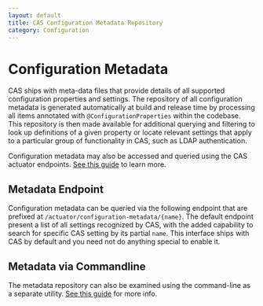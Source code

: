 ```yaml
---
layout: default
title: CAS Configuration Metadata Repository
category: Configuration
---
```


# Configuration Metadata

CAS ships with meta-data files that provide details of all supported configuration properties and settings. The repository of all configuration metadata
is generated automatically at build and release time by processing all items annotated with `@ConfigurationProperties` within the codebase. This repository
is then made available for additional querying and filtering to look up definitions of a given property or locate relevant settings 
that apply to a particular group of functionality in CAS, such as LDAP authentication.

Configuration metadata may also be accessed and queried using the CAS actuator endpoints. [See this guide](../installation/Monitoring-Statistics.html) to learn more.

## Metadata Endpoint

Configuration metadata can be queried via the following endpoint that are prefixed at `/actuator/configuration-metadata/{name}`. The default endpoint present a list of all settings
recognized by CAS, with the added capability to search for specific CAS setting by its partial `name`. This interface ships with CAS by default and you need 
not do anything special to enable it.

## Metadata via Commandline

The metadata repository can also be examined using the command-line as a separate utility. 
[See this guide](../installation/Configuring-Commandline-Shell.html) for more info.
